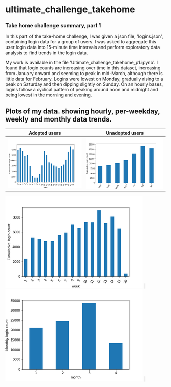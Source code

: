 # ultimate_challenge_takehome

### Take home challenge summary, part 1

In this part of the take-home challenge, I was given a json file, 'logins.json', containing login data for a group of users. I was asked to aggregate this user login data into 15-minute time intervals and perform exploratory data analysis to find trends in the login data.

My work is available in the file 'Ultimate_challenge_takehome_p1.ipynb'. I found that login counts are increasing over time in this dataset, increasing from January onward and seeming to peak in mid-March, although there is little data for February. 
Logins were lowest on Monday, gradually rising to a peak on Saturday and then dipping slightly on Sunday. On an hourly bases, logins follow a cyclical pattern of peaking around noon and midnight and being lowest in the morning and evening.

## Plots of my data. showing hourly, per-weekday, weekly and monthly data trends.

| Adopted users  | Unadopted users |
| -------------  | -------------   |
| ![Hourly data.](graphs/hourlyData.png?raw=true "Hourly data")  | ![Per-weekday data.](graphs/weekdayData.png?raw=true "Per-weekday data")   |

![Weekly data.](graphs/weeklyData.png?raw=true "Weekly data")  | ![Monthly data.](graphs/MonthlyData.png?raw=true "Monthly data")   |
